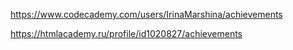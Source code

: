 https://www.codecademy.com/users/IrinaMarshina/achievements

https://htmlacademy.ru/profile/id1020827/achievements

